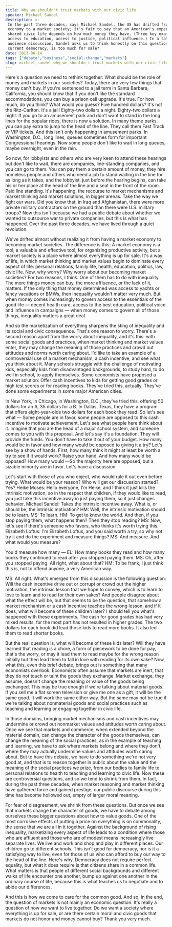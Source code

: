 ```yaml
---
title: Why we shouldn't trust markets with our civic life
speaker: Michael Sandel
description: >-
 In the past three decades, says Michael Sandel, the US has drifted from a market
 economy to a market society; it's fair to say that an American's experience of
 shared civic life depends on how much money they have. (Three key examples:
 access to education, access to justice, political influence.) In a talk and
 audience discussion, Sandel asks us to think honestly on this question: In our
 current democracy, is too much for sale?
date: 2013-06-14
tags: ["debate","business","social-change","markets"]
slug: michael_sandel_why_we_shouldn_t_trust_markets_with_our_civic_life
---
```


Here's a question we need to rethink together: What should be the role of money and
markets in our societies? Today, there are very few things that money can't buy. If you're
sentenced to a jail term in Santa Barbara, California, you should know that if you don't
like the standard accommodations, you can buy a prison cell upgrade. It's true. For how
much, do you think? What would you guess? Five hundred dollars? It's not the Ritz-Carlton.
It's a jail! Eighty-two dollars a night. Eighty-two dollars a night. If you go to an
amusement park and don't want to stand in the long lines for the popular rides, there is
now a solution. In many theme parks, you can pay extra to jump to the head of the line.
They call them Fast Track or VIP tickets. And this isn't only happening in amusement parks.
In Washington, D.C., long lines, queues sometimes form for important Congressional
hearings. Now some people don't like to wait in long queues, maybe overnight, even in the
rain.

So now, for lobbyists and others who are very keen to attend these hearings but don't like
to wait, there are companies, line-standing companies, and you can go to them. You can pay
them a certain amount of money, they hire homeless people and others who need a job to
stand waiting in the line for as long as it takes, and the lobbyist, just before the
hearing begins, can take his or her place at the head of the line and a seat in the front
of the room. Paid line standing. It's happening, the recourse to market mechanisms and
market thinking and market solutions, in bigger arenas. Take the way we fight our wars.
Did you know that, in Iraq and Afghanistan, there were more private military contractors
on the ground than there were U.S. military troops? Now this isn't because we had a public
debate about whether we wanted to outsource war to private companies, but this is what has
happened. Over the past three decades, we have lived through a quiet revolution.

We've drifted almost without realizing it from having a market economy to becoming market
societies. The difference is this: A market economy is a tool, a valuable and effective
tool, for organizing productive activity, but a market society is a place where almost
everything is up for sale. It's a way of life, in which market thinking and market values
begin to dominate every aspect of life: personal relations, family life, health,
education, politics, law, civic life. Now, why worry? Why worry about our becoming market
societies? For two reasons, I think. One of them has to do with inequality. The more
things money can buy, the more affluence, or the lack of it, matters. If the only thing
that money determined was access to yachts or fancy vacations or BMWs, then inequality
wouldn't matter very much. But when money comes increasingly to govern access to the
essentials of the good life — decent health care, access to the best education, political
voice and influence in campaigns — when money comes to govern all of those things,
inequality matters a great deal.

And so the marketization of everything sharpens the sting of inequality and its social and
civic consequence. That's one reason to worry. There's a second reason apart from the worry
about inequality, and it's this: with some social goods and practices, when market
thinking and market values enter, they may change the meaning of those practices and crowd
out attitudes and norms worth caring about. I'd like to take an example of a controversial
use of a market mechanism, a cash incentive, and see what you think about it. Many schools
struggle with the challenge of motivating kids, especially kids from disadvantaged
backgrounds, to study hard, to do well in school, to apply themselves. Some economists
have proposed a market solution: Offer cash incentives to kids for getting good grades or
high test scores or for reading books. They've tried this, actually. They've done some
experiments in some major American cities.

In New York, in Chicago, in Washington, D.C., they've tried this, offering 50 dollars for
an A, 35 dollars for a B. In Dallas, Texas, they have a program that offers
eight-year-olds two dollars for each book they read. So let's see what — Some people are in
favor, some people are opposed to this cash incentive to motivate achievement. Let's see
what people here think about it. Imagine that you are the head of a major school system,
and someone comes to you with this proposal. And let's say it's a foundation. They will
provide the funds. You don't have to take it out of your budget. How many would be in
favor and how many would be opposed to giving it a try? Let's see by a show of
hands. First, how many think it might at least be worth a try to see if it would work?
Raise your hand. And how many would be opposed? How many would —So the majority here are
opposed, but a sizable minority are in favor. Let's have a discussion.

Let's start with those of you who object, who would rule it out even before trying. What
would be your reason? Who will get our discussion started? Yes? Heike Moses: Hello
everyone, I'm Heike, and I think it just kills the intrinsic motivation, so in the respect
that children, if they would like to read, you just take this incentive away in just
paying them, so it just changes behavior. Michael Sandel: Takes the intrinsic incentive
away. What is, or should be, the intrinsic motivation? HM: Well, the intrinsic motivation
should be to learn. MS: To learn. HM: To get to know the world. And then, if you stop
paying them, what happens then? Then they stop reading? MS: Now, let's see if there's
someone who favors, who thinks it's worth trying this. Elizabeth Loftus: I'm Elizabeth
Loftus, and you said worth a try, so why not try it and do the experiment and measure
things? MS: And measure. And what would you measure?

You'd measure how many — EL: How many books they read and how many books they continued to
read after you stopped paying them. MS: Oh, after you stopped paying. All right, what about
that? HM: To be frank, I just think this is, not to offend anyone, a very American
way.

MS: All right. What's emerged from this discussion is the following question: Will the
cash incentive drive out or corrupt or crowd out the higher motivation, the intrinsic
lesson that we hope to convey, which is to learn to love to learn and to read for their
own sakes? And people disagree about what the effect will be, but that seems to be the
question, that somehow a market mechanism or a cash incentive teaches the wrong lesson,
and if it does, what will become of these children later? I should tell you what's happened
with these experiments. The cash for good grades has had very mixed results, for the most
part has not resulted in higher grades. The two dollars for each book did lead those kids
to read more books. It also led them to read shorter books.

But the real question is, what will become of these kids later? Will they have learned
that reading is a chore, a form of piecework to be done for pay, that's the worry, or may
it lead them to read maybe for the wrong reason initially but then lead them to fall in
love with reading for its own sake? Now, what this, even this brief debate, brings out is
something that many economists overlook. Economists often assume that markets are inert,
that they do not touch or taint the goods they exchange. Market exchange, they assume,
doesn't change the meaning or value of the goods being exchanged. This may be true enough
if we're talking about material goods. If you sell me a flat screen television or give me
one as a gift, it will be the same good. It will work the same either way. But the same
may not be true if we're talking about nonmaterial goods and social practices such as
teaching and learning or engaging together in civic life.

In those domains, bringing market mechanisms and cash incentives may undermine or crowd
out nonmarket values and attitudes worth caring about. Once we see that markets and
commerce, when extended beyond the material domain, can change the character of the goods
themselves, can change the meaning of the social practices, as in the example of teaching
and learning, we have to ask where markets belong and where they don't, where they may
actually undermine values and attitudes worth caring about. But to have this debate, we
have to do something we're not very good at, and that is to reason together in public
about the value and the meaning of the social practices we prize, from our bodies to
family life to personal relations to health to teaching and learning to civic life. Now
these are controversial questions, and so we tend to shrink from them. In fact, during the
past three decades, when market reasoning and market thinking have gathered force and
gained prestige, our public discourse during this time has become hollowed out, empty of
larger moral meaning.

For fear of disagreement, we shrink from these questions. But once we see that markets
change the character of goods, we have to debate among ourselves these bigger questions
about how to value goods. One of the most corrosive effects of putting a price on
everything is on commonality, the sense that we are all in it together. Against the
background of rising inequality, marketizing every aspect of life leads to a condition
where those who are affluent and those who are of modest means increasingly live separate
lives. We live and work and shop and play in different places. Our children go to
different schools. This isn't good for democracy, nor is it a satisfying way to live, even
for those of us who can afford to buy our way to the head of the line. Here's why.
Democracy does not require perfect equality, but what it does require is that citizens
share in a common life. What matters is that people of different social backgrounds and
different walks of life encounter one another, bump up against one another in the ordinary
course of life, because this is what teaches us to negotiate and to abide our
differences.

And this is how we come to care for the common good. And so, in the end, the question of
markets is not mainly an economic question. It's really a question of how we want to live
together. Do we want a society where everything is up for sale, or are there certain moral
and civic goods that markets do not honor and money cannot buy? Thank you very
much.

<!--
ad_duration=3.33
event="TEDGlobal 2013"
external_start_time=0
intro_duration=11.82
is_subtitle_required="False"
is_talk_featured="True"
language="en"
language_swap="False"
native_language="en"
number_of_related_talks=6
number_of_speakers=1
number_of_subtitled_videos=32
number_of_tags=4
number_of_talk_download_languages=33
number_of_talk_more_resources=0
number_of_talk_recommendations=0
number_of_talks_take_actions=0
post_ad_duration=0.83
published_timestamp="2013-10-07 15:08:12"
recording_date="2013-06-14"
speaker_description="Political philosopher"
speaker_is_published=1
speaker_name="Michael Sandel"
talk_name="Why we shouldn't trust markets with our civic life"
talks_tags=["debate","business","social-change","markets"]
url_audio="https://download.ted.com/talks/MichaelSandel_2013G.mp3?apikey=acme-roadrunner"
url_photo_speaker="https://pe.tedcdn.com/images/ted/137573_254x191.jpg"
url_photo_talk="https://pe.tedcdn.com/images/ted/42188744195825bc26841b72a0b3d5c3f11457a6_1600x1200.jpg"
url_webpage="https://www.ted.com/talks/michael_sandel_why_we_shouldn_t_trust_markets_with_our_civic_life"
video_type_name="TED Stage Talk"
-->